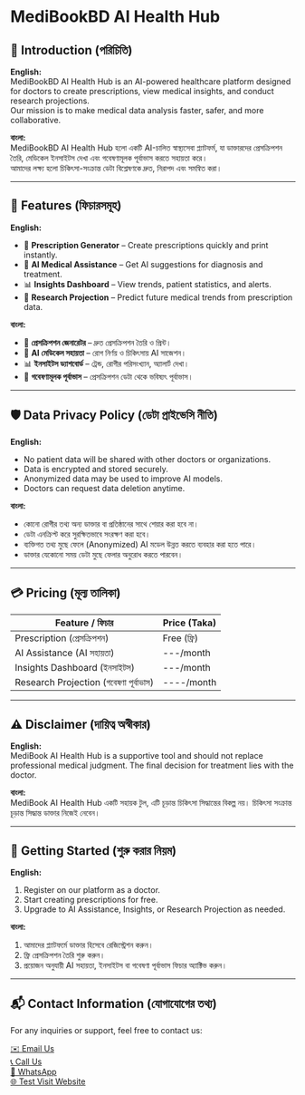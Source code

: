 # MediBookBD AI Health Hub

## 📌 Introduction (পরিচিতি)

**English:**  
MediBookBD AI Health Hub is an AI-powered healthcare platform designed for doctors to create prescriptions, view medical insights, and conduct research projections.  
Our mission is to make medical data analysis faster, safer, and more collaborative.

**বাংলা:**  
MediBookBD AI Health Hub হলো একটি AI-চালিত স্বাস্থ্যসেবা প্ল্যাটফর্ম, যা ডাক্তারদের প্রেসক্রিপশন তৈরি, মেডিকেল ইনসাইটস দেখা এবং গবেষণামূলক পূর্বাভাস করতে সহায়তা করে।  
আমাদের লক্ষ্য হলো চিকিৎসা-সংক্রান্ত ডেটা বিশ্লেষণকে দ্রুত, নিরাপদ এবং সমন্বিত করা।

---

## 🎯 Features (ফিচারসমূহ)

**English:**
- 📝 **Prescription Generator** – Create prescriptions quickly and print instantly.
- 🤖 **AI Medical Assistance** – Get AI suggestions for diagnosis and treatment.
- 📊 **Insights Dashboard** – View trends, patient statistics, and alerts.
- 🔮 **Research Projection** – Predict future medical trends from prescription data.

**বাংলা:**
- 📝 **প্রেসক্রিপশন জেনারেটর** – দ্রুত প্রেসক্রিপশন তৈরি ও প্রিন্ট।
- 🤖 **AI মেডিকেল সহায়তা** – রোগ নির্ণয় ও চিকিৎসায় AI সাজেশন।
- 📊 **ইনসাইটস ড্যাশবোর্ড** – ট্রেন্ড, রোগীর পরিসংখ্যান, অ্যালার্ট দেখা।
- 🔮 **গবেষণামূলক পূর্বাভাস** – প্রেসক্রিপশন ডেটা থেকে ভবিষ্যৎ পূর্বাভাস।

---

## 🛡 Data Privacy Policy (ডেটা প্রাইভেসি নীতি)

**English:**
- No patient data will be shared with other doctors or organizations.
- Data is encrypted and stored securely.
- Anonymized data may be used to improve AI models.
- Doctors can request data deletion anytime.

**বাংলা:**
- কোনো রোগীর তথ্য অন্য ডাক্তার বা প্রতিষ্ঠানের সাথে শেয়ার করা হবে না।
- ডেটা এনক্রিপ্ট করে সুরক্ষিতভাবে সংরক্ষণ করা হবে।
- ব্যক্তিগত তথ্য মুছে ফেলে (Anonymized) AI মডেল উন্নত করতে ব্যবহার করা হতে পারে।
- ডাক্তার যেকোনো সময় ডেটা মুছে ফেলার অনুরোধ করতে পারবেন।

---

## 💳 Pricing (মূল্য তালিকা)

| Feature / ফিচার | Price (Taka) |
|----------------|-----------|
| Prescription (প্রেসক্রিপশন) | Free (ফ্রি) |
| AI Assistance (AI সহায়তা) | ---/month | ( Upcoming )
| Insights Dashboard (ইনসাইটস) | ---/month | ( Upcoming )
| Research Projection (গবেষণা পূর্বাভাস) | ----/month | ( Upcoming )

---

## ⚠ Disclaimer (দায়িত্ব অস্বীকার)

**English:**  
MediBook AI Health Hub is a supportive tool and should not replace professional medical judgment. The final decision for treatment lies with the doctor.

**বাংলা:**  
MediBook AI Health Hub একটি সহায়ক টুল, এটি চূড়ান্ত চিকিৎসা সিদ্ধান্তের বিকল্প নয়। চিকিৎসা সংক্রান্ত চূড়ান্ত সিদ্ধান্ত ডাক্তার নিজেই নেবেন।

---

## 🚀 Getting Started (শুরু করার নিয়ম)

**English:**
1. Register on our platform as a doctor.
2. Start creating prescriptions for free.
3. Upgrade to AI Assistance, Insights, or Research Projection as needed.

**বাংলা:**
1. আমাদের প্ল্যাটফর্মে ডাক্তার হিসেবে রেজিস্ট্রেশন করুন।
2. ফ্রি প্রেসক্রিপশন তৈরি শুরু করুন।
3. প্রয়োজন অনুযায়ী AI সহায়তা, ইনসাইটস বা গবেষণা পূর্বাভাস ফিচার অ্যাক্টিভ করুন।

---

## 📬 Contact Information (যোগাযোগের তথ্য)

For any inquiries or support, feel free to contact us:  

[✉️ Email Us](mailto:medibookbd2025@gmail.com)  
[📞 Call Us](tel:+8801557711220)  
[📱 WhatsApp](https://wa.me/8801330459609)  
[🌐 Test Visit Website](https://www.medibookbd.com)
